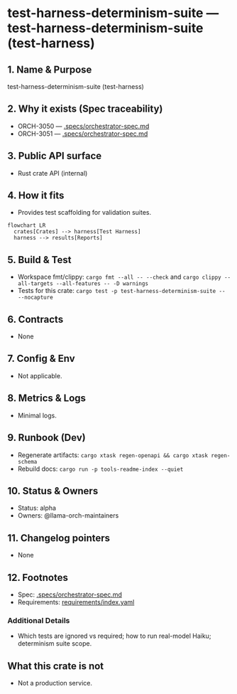 # test-harness-determinism-suite — test-harness-determinism-suite (test-harness)

## 1. Name & Purpose

test-harness-determinism-suite (test-harness)

## 2. Why it exists (Spec traceability)

- ORCH-3050 — [.specs/orchestrator-spec.md](../../.specs/orchestrator-spec.md#orch-3050)
- ORCH-3051 — [.specs/orchestrator-spec.md](../../.specs/orchestrator-spec.md#orch-3051)


## 3. Public API surface

- Rust crate API (internal)

## 4. How it fits

- Provides test scaffolding for validation suites.

```mermaid
flowchart LR
  crates[Crates] --> harness[Test Harness]
  harness --> results[Reports]
```

## 5. Build & Test

- Workspace fmt/clippy: `cargo fmt --all -- --check` and `cargo clippy --all-targets --all-features
-- -D warnings`
- Tests for this crate: `cargo test -p test-harness-determinism-suite -- --nocapture`


## 6. Contracts

- None


## 7. Config & Env

- Not applicable.

## 8. Metrics & Logs

- Minimal logs.

## 9. Runbook (Dev)

- Regenerate artifacts: `cargo xtask regen-openapi && cargo xtask regen-schema`
- Rebuild docs: `cargo run -p tools-readme-index --quiet`


## 10. Status & Owners

- Status: alpha
- Owners: @llama-orch-maintainers

## 11. Changelog pointers

- None

## 12. Footnotes

- Spec: [.specs/orchestrator-spec.md](../../.specs/orchestrator-spec.md)
- Requirements: [requirements/index.yaml](../../requirements/index.yaml)

### Additional Details
- Which tests are ignored vs required; how to run real-model Haiku; determinism suite scope.


## What this crate is not

- Not a production service.
